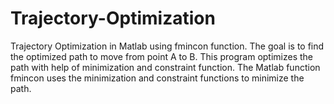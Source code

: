 # Trajectory-Optimization
Trajectory Optimization in Matlab using fmincon function.
The goal is to find the optimized path to move from point A to B.
This program optimizes the path with help of minimization and constraint function.
The Matlab function fmincon uses the minimization and constraint functions to minimize the path.
